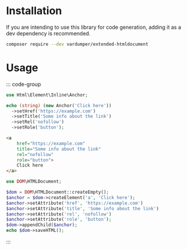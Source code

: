 # Installation

If you are intending to use this library for code generation, adding it as a dev dependency is recommended.

```bash
composer require --dev vardumper/extended-htmldocument
```

# Usage
::: code-group

```php [PHP]
use Html\Element\Inline\Anchor;

echo (string) (new Anchor('Click here'))
  ->setHref('https://example.com')
  ->setTitle('Some info about the link')
  ->setRel('nofollow')
  ->setRole('button');
```

```html [HTML5]
<a
    href="https://example.com"
    title="Some info about the link"
    rel="nofollow"
    role="button">
    Click here
</a>
```

```php [DOM\HTMLDocument] equivalent
use DOM\HTMLDocument;

$dom = DOM\HTMLDocument::createEmpty();
$anchor = $dom->createElement('a', 'Click here');
$anchor->setAttribute('href', 'https://example.com')
$anchor->setAttribute('title', 'Some info about the link')
$anchor->setAttribute('rel', 'nofollow')
$anchor->setAttribute('role', 'button');
$dom->appendChild($anchor);
echo $dom->saveHTML();
```

:::
